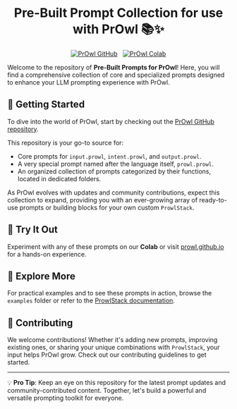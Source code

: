 <h1 align="center">Pre-Built Prompt Collection for use with PrOwl 📚✨</h1>

<p align="center">
  <a href="https://github.com/lks-ai/prowl"><img src="https://img.shields.io/badge/PrOwl-GitHub-100000?style=for-the-badge&logo=github&logoColor=white" alt="PrOwl GitHub"/></a>
  &nbsp;
  <a href="https://colab.research.google.com/drive/1x-9mkpawC3kh_3FKJcl7QE3UkRkvtAXL"><img src="https://img.shields.io/badge/PrOwl%20Colab-100000?style=for-the-badge&logo=google-colab&color=yellow&logoColor=red" alt="PrOwl Colab"/></a>
</p>

Welcome to the repository of **Pre-Built Prompts for PrOwl**! Here, you will find a comprehensive collection of core and specialized prompts designed to enhance your LLM prompting experience with PrOwl.

## 🚀 Getting Started
To dive into the world of PrOwl, start by checking out the [PrOwl GitHub repository](https://github.com/lks-ai/prowl).

This repository is your go-to source for:
- Core prompts for `input.prowl`, `intent.prowl`, and `output.prowl`.
- A very special prompt named after the language itself, `prowl.prowl`.
- An organized collection of prompts categorized by their functions, located in dedicated folders.

As PrOwl evolves with updates and community contributions, expect this collection to expand, providing you with an ever-growing array of ready-to-use prompts or building blocks for your own custom `ProwlStack`.

## 🧪 Try It Out
Experiment with any of these prompts on our **Colab** or visit [prowl.github.io](http://prowl.github.io) for a hands-on experience.

## 📂 Explore More
For practical examples and to see these prompts in action, browse the `examples` folder or refer to the [ProwlStack documentation](https://github.com/lks-ai/prowl/wiki/ProwlStack-Documentation).

## 🌟 Contributing
We welcome contributions! Whether it's adding new prompts, improving existing ones, or sharing your unique combinations with `ProwlStack`, your input helps PrOwl grow. Check out our contributing guidelines to get started.

---

💡 **Pro Tip**: Keep an eye on this repository for the latest prompt updates and community-contributed content. Together, let's build a powerful and versatile prompting toolkit for everyone.

